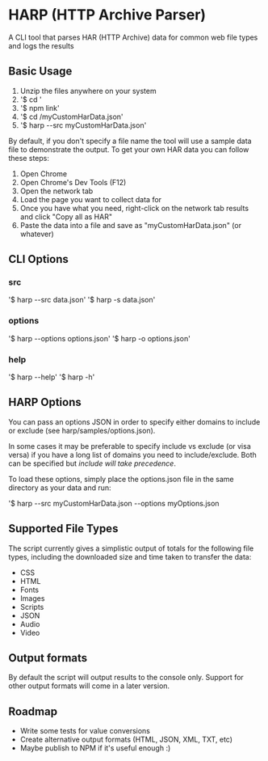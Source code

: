 # HARP (HTTP Archive Parser)

A CLI tool that parses HAR (HTTP Archive) data for common web file types and logs the results


## Basic Usage

1. Unzip the files anywhere on your system
2. '$ cd <path-to-harp>'
3. '$ npm link'
4. '$ cd <path-to-data>/myCustomHarData.json'
5. '$ harp --src myCustomHarData.json'

By default, if you don't specify a file name the tool will use a sample data file to demonstrate the output. To get 
your own HAR data you can follow these steps:

1. Open Chrome
2. Open Chrome's Dev Tools (F12)
3. Open the network tab
4. Load the page you want to collect data for
5. Once you have what you need, right-click on the network tab results and click "Copy all as HAR"
6. Paste the data into a file and save as "myCustomHarData.json" (or whatever)


## CLI Options

### src

'$ harp --src data.json'
'$ harp -s data.json'

### options

'$ harp --options options.json'
'$ harp -o options.json'

### help

'$ harp --help'
'$ harp -h'


## HARP Options

You can pass an options JSON in order to specify either domains to include or exclude (see harp/samples/options.json).

In some cases it may be preferable to specify include vs exclude (or visa versa) if you have a long list of domains
you need to include/exclude. Both can be specified but *include will take precedence*.

To load these options, simply place the options.json file in the same directory as your data and run:

'$ harp --src myCustomHarData.json --options myOptions.json


## Supported File Types

The script currently gives a simplistic output of totals for the following file types, including the downloaded size and 
time taken to transfer the data:

- CSS
- HTML
- Fonts
- Images
- Scripts
- JSON
- Audio
- Video


## Output formats

By default the script will output results to the console only. Support for other output formats will come in a later 
version.


## Roadmap

- Write some tests for value conversions
- Create alternative output formats (HTML, JSON, XML, TXT, etc)
- Maybe publish to NPM if it's useful enough :)

